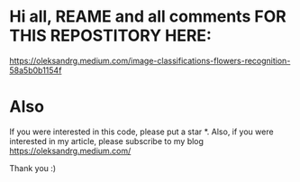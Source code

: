 # Hi all, REAME and all comments FOR THIS REPOSTITORY HERE:
https://oleksandrg.medium.com/image-classifications-flowers-recognition-58a5b0b1154f

# Also
If you were interested in this code, please put a star *.
Also, if you were interested in my article, please subscribe to my blog
https://oleksandrg.medium.com/

Thank you :)
